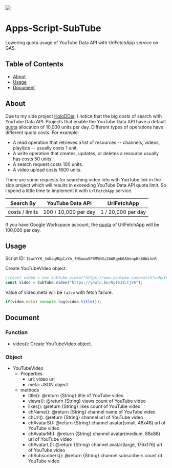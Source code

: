 ![](https://img.shields.io/github/license/laplacetw/Apps-Script-SubTube)
# Apps-Script-SubTube
Lowering quota usage of YouTube Data API with UrlFetchApp service on GAS.

## Table of Contents
  - [About](#about)
  - [Usage](#usage)
  - [Document](#document)

## About
Due to my side project [HoloDDer](https://github.com/laplacetw/HoloDDer), I notice that the big costs of search with YouTube Data API. Projects that enable the YouTube Data API have a default [quota](https://developers.google.com/youtube/v3/getting-started#quota) allocation of 10,000 units per day. Different types of operations have different quota costs. For example:
  - A read operation that retrieves a list of resources -- channels, videos, playlists -- usually costs 1 unit.
  - A write operation that creates, updates, or deletes a resource usually has costs 50 units.
  - A search request costs 100 units.
  - A video upload costs 1600 units.

There are some requests for searching video info with YouTube link in the side project which will results in exceeding YouTube Data API quota limit. So I spend a little time to implement it with `UrlFetchApp` service.

Search By       |YouTube Data API       |UrlFetchApp
:--------------:|:---------------------:|:-------------------:
 costs / limits |  100 / 10,000 per day |  1 / 20,000 per day

If you have Google Workspace account, the [quota](https://developers.google.com/apps-script/guides/services/quotas) of UrlFetchApp will be 100,000 per day.

## Usage
Script ID: `15wcYYK_3nUaq9UpCzYh_fNSomaSF0MVNXi2bWRqeb6AUenpHk6UWihnR`

Create YouTubeVideo object.
```js
//const video = new SubTube.video("https://www.youtube.com/watch?v=NyI6JILCjVA");
const video = SubTube.video("https://youtu.be/NyI6JILCjVA");
```

Value of video.meta will be `false` with fetch failure.
```js
if(video.meta) console.log(video.title());
```

## Document

### Function
  - video(): Create YouTubeVideo object.

### Object
  - YouTubeVideo
    - Properties
      - url: video url
      - meta: JSON object
    - methods
      - title(): @return {String} title of YouTube video
      - views(): @return {String} views count of YouTube video
      - likes(): @return {String} likes count of YouTube video
      - chName(): @return {String} channel name of YouTube video
      - chUrl(): @return {String} channel url of YouTube video
      - chAvatarS(): @return {String} channel avatar(small, 48x48) url of YouTube video
      - chAvatarM(): @return {String} channel avatar(medium, 88x88) url of YouTube video
      - chAvatarL(): @return {String} channel avatar(large, 176x176) url of YouTube video
      - chSubscribers(): @return {String} channel subscribers count of YouTube video